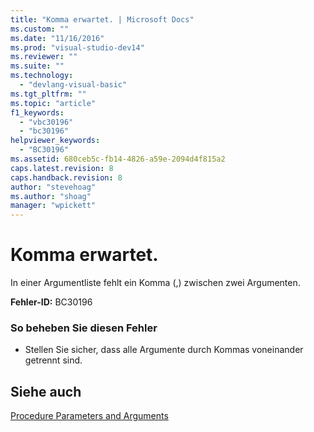 ```yaml
---
title: "Komma erwartet. | Microsoft Docs"
ms.custom: ""
ms.date: "11/16/2016"
ms.prod: "visual-studio-dev14"
ms.reviewer: ""
ms.suite: ""
ms.technology: 
  - "devlang-visual-basic"
ms.tgt_pltfrm: ""
ms.topic: "article"
f1_keywords: 
  - "vbc30196"
  - "bc30196"
helpviewer_keywords: 
  - "BC30196"
ms.assetid: 680ceb5c-fb14-4826-a59e-2094d4f815a2
caps.latest.revision: 8
caps.handback.revision: 8
author: "stevehoag"
ms.author: "shoag"
manager: "wpickett"
---
```

# Komma erwartet.
In einer Argumentliste fehlt ein Komma \(,\) zwischen zwei Argumenten.  
  
 **Fehler\-ID:** BC30196  
  
### So beheben Sie diesen Fehler  
  
-   Stellen Sie sicher, dass alle Argumente durch Kommas voneinander getrennt sind.  
  
## Siehe auch  
 [Procedure Parameters and Arguments](../../visual-basic/programming-guide/language-features/procedures/procedure-parameters-and-arguments.md)